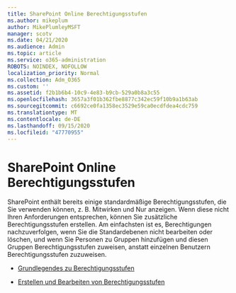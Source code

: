 ```yaml
---
title: SharePoint Online Berechtigungsstufen
ms.author: mikeplum
author: MikePlumleyMSFT
manager: scotv
ms.date: 04/21/2020
ms.audience: Admin
ms.topic: article
ms.service: o365-administration
ROBOTS: NOINDEX, NOFOLLOW
localization_priority: Normal
ms.collection: Adm_O365
ms.custom: ''
ms.assetid: f2b1b6b4-10c9-4e83-b9cb-529a0b8a3c55
ms.openlocfilehash: 3657a3f01b362fbe8877c342ec59f10b9a1b63ab
ms.sourcegitcommit: c6692ce0fa1358ec3529e59ca0ecdfdea4cdc759
ms.translationtype: MT
ms.contentlocale: de-DE
ms.lasthandoff: 09/15/2020
ms.locfileid: "47770955"
---
```

# <a name="sharepoint-online-permission-levels"></a>SharePoint Online Berechtigungsstufen

SharePoint enthält bereits einige standardmäßige Berechtigungsstufen, die Sie verwenden können, z. B. Mitwirken und Nur anzeigen. Wenn diese nicht Ihren Anforderungen entsprechen, können Sie zusätzliche Berechtigungsstufen erstellen. Am einfachsten ist es, Berechtigungen nachzuverfolgen, wenn Sie die Standardebenen nicht bearbeiten oder löschen, und wenn Sie Personen zu Gruppen hinzufügen und diesen Gruppen Berechtigungsstufen zuweisen, anstatt einzelnen Benutzern Berechtigungsstufen zuzuweisen.
  
- [Grundlegendes zu Berechtigungsstufen](https://go.microsoft.com/fwlink/?linkid=867071)
    
- [Erstellen und Bearbeiten von Berechtigungsstufen](https://go.microsoft.com/fwlink/?linkid=867072)
    


